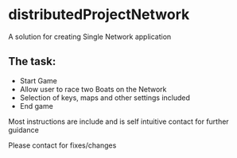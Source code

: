 # distributedProjectNetwork

<p>A solution for creating Single Network application</p>

<h2>The task: </h2>
<ul>
  <li>Start Game</li>
  <li>Allow user to race two Boats on the Network</li>
  <li>Selection of keys, maps and other settings included</li>
  <li>End game</li>
</ul>

<p>Most instructions are include and is self intuitive contact for further guidance</p>
<p>Please contact for fixes/changes</p>
